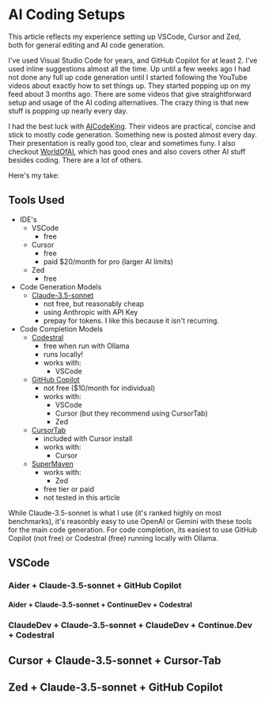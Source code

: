 # AI Coding Setups

This article reflects my experience setting up VSCode, Cursor and Zed, both for general editing and AI code generation.

I've used Visual Studio Code for years, and GitHub Copilot for at least 2. I've used inline suggestions almost all the time. Up until a few weeks ago I had not done any full up code generation until I started following the YouTube videos about exactly how to set things up. They started popping up on my feed about 3 months ago. There are some videos that give straightforward setup and usage of the AI coding alternatives. The crazy thing is that new stuff is popping up nearly every day.

I had the best luck with [AICodeKing](https://www.youtube.com/@AICodeKing). Their videos are practical, concise and stick to mostly code generation. Something new is posted almost every day. Their presentation is really good too, clear and sometimes funy. I also checkout [WorldOfAI](https://www.youtube.com/@intheworldofai), which has good ones and also covers other AI stuff besides coding. There are a lot of others.

Here's my take:

## Tools Used

- IDE's
  - VSCode
    - free
  - Cursor
    - free
    - paid $20/month for pro (larger AI limits)
  - Zed
    - free
- Code Generation Models
  - [Claude-3.5-sonnet](https://AnthropicAI.github.io/Claude-3.5-sonnet)
    - not free, but reasonably cheap
    - using Anthropic with API Key
    - prepay for tokens. I like this because it isn't recurring.
- Code Completion Models
  - [Codestral](https://mistral.ai/news/codestral/)
    - free when run with Ollama
    - runs locally!
    - works with:
      - VSCode
  - [GitHub Copilot](https://github.com/features/copilot)
    - not free ($10/month for individual)
    - works with:
      - VSCode
      - Cursor (but they recommend using CursorTab)
      - Zed
  - [CursorTab](https://www.cursor.com/cpp)
    - included with Cursor install
    - works with:
      - Cursor
  - [SuperMaven](https://supermaven.com/)
    - works with:
      - Zed
    - free tier or paid
    - not tested in this article

While Claude-3.5-sonnet is what I use (it's ranked highly on most benchmarks), it's reasonbly easy to use OpenAI or Gemini with these tools for the main code generation. For code completion, its easiest to use GitHub Copilot (not free) or Codestral (free) running locally with Ollama.

## VSCode

### Aider + Claude-3.5-sonnet + GitHub Copilot

#### Aider + Claude-3.5-sonnet + ContinueDev + Codestral

### ClaudeDev + Claude-3.5-sonnet + ClaudeDev + Continue.Dev + Codestral

## Cursor + Claude-3.5-sonnet + Cursor-Tab

## Zed + Claude-3.5-sonnet + GitHub Copilot
